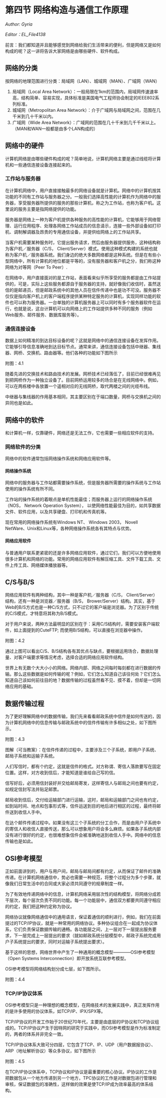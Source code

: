 # 第四节 网络构造与通信工作原理

*Author: Gyria*

*Editor：EL_File4138*

前言：我们都知道并且能够感觉到网络给我们生活带来的便利，但是网络又是如何构成的呢？这一讲将告诉大家网络是由哪些硬件、软件构成。

## 网络的分类

按网络的地理范围进行分类：局域网（LAN）、城域网（MAN）、广域网（WAN）

1. 局域网（Local Area Network）：一般局限在1km的范围内，局域网传速速率高，结构简单、容易实现，具体标准是美国电气工程师协会制定的IEEE802系列标准。
2. 城域网（Metropolitan Area Network）：介于广域网与局域网之间，范围在几千米到几十千米以内。
3. 广域网（Wide Area Network）：广域网的范围在几十千米到几千千米以上。（MAN和WAN一般都是由多个LAN构成的）

## 网络中的硬件

计算机网络是由哪些硬件构成的呢？简单地说，计算机网络主要是通过线缆将计算机和一些通信连接设备连接起来的。

### 工作站与服务器

在计算机网络中，用户直接接触最多的网络设备就是计算机。网络中的计算机按其功能的不同有工作站与服务器之分。一般我们选择高性能的计算机作为网络中的服务器，享受服务器所提供的服务的那些计算机，称之为工作站，也称为客户机。这里说的服务主要是指网络提供的功能。

服务器是网络上一种为客户机提供各种服务的高性能的计算机，它能够用于网络管理、运行应用程序、处理各网络工作站成员的信息请示，连接一些外部设备如打印机、调制解调器及昂贵的专用通信设备，并提供给网络上的工作站共享。

当客户机需要某种服务时，它提出服务请求，然后由服务器提供服务，这种结构称为客户机／服务器（C/S， Client/Server）模式。使用这种模式构建的系统也就称为客户机／服务器系统。我们身边的绝大多数网络都是这种系统。但是在有些小型网络中，所有计算机的地位都是平等的，没有服务器和客户机之分，我们称这种网络为对等网（Peer To Peer）.

在网络中，用户直接面对的是工作站，表面看来似乎所享受的服务都是由工作站提供的，可是，实际上这些服务都源自于服务器的支持，就好像我们收信时，虽然送信的是邮递员，但是邮政系统中的其他人员在信件传递中也是功不可没。服务器不仅仅是指向客户机上的客户端程序提供某种特定服务的计算机，实现同样功能的软件也可以称为服务器。一台单独的计算机服务器上可以同时有多个服务器软件在运行，也就是说，这台计算机可以向网络上的工作站提供多种不同的服务（例如Web服务、邮件服务、数据库服务等）。

### 通信连接设备

数据上如何精准的到达目标设备的呢？这就是网络中的通信连接设备在发挥作用。它能够引导信息准确地到达目标节点。通常来讲，通信连接设备包括中继器、集线器、网桥、交换机、路由器等。他们各种的功能如下图所示

附图：4.1

随着先进的交换技术和路由技术的发展。网桥技术已经落伍了，目前已经很难再见到把网桥作为一种独立设备了。目前网桥运用较多的场合是在无线网络中。例如，可以在两栋楼中各放置一个遥相对应的无线网桥，取代两楼之间的光缆布线。

中继器与集线器的作用基本相同，其主要区别在于端口数量，网桥与交换机之间的异同也是如此。

## 网络中的软件

和计算机一样，仅靠硬件，网络还是无法工作，它也需要一些相应软件的支持。

### 网络软件的分类

网络中的软件通常包括网络操作系统和网络应用软件等。

#### 网络操作系统

网络中的服务器与工作站都需要操作系统，但是服务器所需要的操作系统与工作站使用的操作系统有所不同。

工作站的操作系统的着眼点是单机性能最佳；而服务器上运行的网络操作系统（NOS， Network Operation System）， 以使网络性能最佳为目的，如共享数据文件、软件应用，以及共享硬盘、打印机和传真机等。

现在常用的网络操作系统有Windows NT、 Windows 2003， Novell NetWare、Unix和Linux等，各种网络操作系统各有其特点与优势。

#### 网络应用软件

与普通用户联系更紧密的还是许多网络应用软件，通过它们，我们可以方便地使用很多计算机和网络的功能。常用的网络应用软件有解压缩工具、文件下载工具、文件上传工具、网络媒体播放器等。

## C/S与B/S

网络应用软件有两种结构，其中一种是客户机／服务器（C/S， Client/Server）结构，还有一种是浏览器／服务器（B/S， Brower/Server）结构。其实，基于Web的B/S方式也是一种C/S方式，只不过它的客户端是浏览器。为了区别于传统的C/S模式，才特意将其称为B/S模式。

对于用户来说，两种方法最明显的区别在于：采用C/S结构时，需要安装客户端软件，如上面提到的CuteFTP; 而使用B/S结构，可以直接在浏览器中操作。

附图：4.2

通过上图可以看出C/S、B/S结构各有其优点与缺点，要根据运用场合，数据处理量、对客户端要求等情况考虑，选择合适的网络应用软件结构。

世界上有无数个大大小小的网络。网络内部、网络之间每时每刻都在进行数据的传输。那么这些数据是如何传输的呢？例如，它们怎么知道自己该往何处？它们怎么知道自己该如何前往目的地？数据传输的过程虽然看不见、摸不着，但却是一切网络应用的基础。

## 数据传输过程

为了更好理解网络中的数据传输，我们先来看看邮政系统中信件是如何传送的，因为计算机网络中的信息传输与邮政系统中的信件传输有许多相似之处，如下图所示。

附图：4.3

图解（可当教案）：在信件传递的过程中，主要涉及三个子系统，即用户子系统、邮局子系统和运输子系统。

人们写信时，都有个约定，这就是信件的格式。对方称谓、寄信人落款要写在固定位置。这样，对方收到信后，才能知道是谁给自己写的信。

信写好后，必须用信封装好并交给邮局寄发，这样寄信人与邮局之间也要有约定，如规定信封写法并贴足邮票。

邮局收到信后，交付给运输部门进行运输，这时，邮局和运输部门之间也有约定，如到站时间、地点和包事形式等，信件运送到目的地后进行相区的过程，最终将邮件送到收信人手中。

在达个邮件传递过程中。如果没有这三个子系统的分工合作，而是由用户子系统中的寄信人和收信人直接传送，那么可以想象用户将会多么麻烦。如果各子系统内部没有进行很好的约定，也很难想象信件会被准确地送到收信人手中。网络中的信息传输也是如此。

## OSI参考模型

正如前面讲到的，用户与用户间，邮局与邮局间都有约定，从而保证了邮件的准确传递。在计算机网络通信中，势必也需要一种规范，将整个过程分为多个步骤，就像我们日常生活中的合同或大家必须共同遵守的规章制度一样。

为了有效地传递网络中的信息，计算机网络采用层次性的结构模型，将网络分成若干层次，每个层次负责不同的功能。每一个功能层中，通信双方都要共同遵守相应的约定，我们把这种约定称为协议。

网络协议就像网络通信中的通用语言，保证着通信的顺利进行，例如，我们在前面提过的TCP/IP协议，就是一种常用的网络协议。多种协议组合在一起成为协议体系，它们负责保证数据传输的通畅。各功能层之间，上一层对下一层提出服务要求，下一层完成上一层提出的要求（就如邮政系统分层模型中，邮政子系统完成用户子系统提出的要求，同时对运输子系统提出要求）。

基于这样的思想，网络世界中产生了一种通用的概念模型————OSI参考模型（Open Systems Interconnection）即开放系统互联参考模型。

OSI参考模型将网络结构划分成七层，如下图所示。

附图：4.4

### TCP/IP协议体系

OSI参考模型只是一种理想的概念模型，在网络技术的发展实践中，真正发挥作用的是许多使用的协议体系，如TCP/IP、IPX/SPX等。

TCP/IP协议的开发工作始于20世纪70年代，主要是由底层的IP协议和TCP协议组成的。TCP/IP协议产生于因特网的研究于实践中，而OSI参考模型是作为标准制定的，两者的体系并非完全一致。

TCP/IP协议体系大致可分四层，它包含了TCP、IP、UDP（用户数据报协议）、ARP（地址解析协议）等众多协议，如下图所示

附图：4.5

在TCP/IP协议体系中，TCP协议和IP协议是最重要的核心协议。IP协议的工作是把数据包从一个地方传递到另一个地方，TPC协议的工作是对数据包进行管理和审核，保证数据包的准确性，这样做的效果是使TCP/IP成为效率最高的体系结构。
